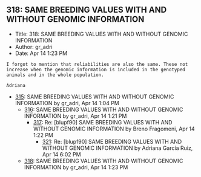 ## 318: SAME BREEDING VALUES WITH AND WITHOUT GENOMIC INFORMATION

- Title: 318: SAME BREEDING VALUES WITH AND WITHOUT GENOMIC INFORMATION
- Author: gr_adri
- Date: Apr 14 1:23 PM

```
I forgot to mention that reliabilities are also the same. These not increase when the genomic information is included in the genotyped animals and in the whole population.

Adriana
```

- [315](0315.md): SAME BREEDING VALUES WITH AND WITHOUT GENOMIC INFORMATION by gr_adri, Apr 14 1:04 PM
    - [316](0316.md): SAME BREEDING VALUES WITH AND WITHOUT GENOMIC INFORMATION by gr_adri, Apr 14 1:21 PM
        - [317](0317.md): Re: [blupf90] SAME BREEDING VALUES WITH AND WITHOUT GENOMIC INFORMATION by Breno Fragomeni, Apr 14 1:22 PM
            - [321](0321.md): Re: [blupf90] SAME BREEDING VALUES WITH AND WITHOUT GENOMIC INFORMATION by Adriana García Ruiz, Apr 14 6:02 PM
    - [318](0318.md): SAME BREEDING VALUES WITH AND WITHOUT GENOMIC INFORMATION by gr_adri, Apr 14 1:23 PM
